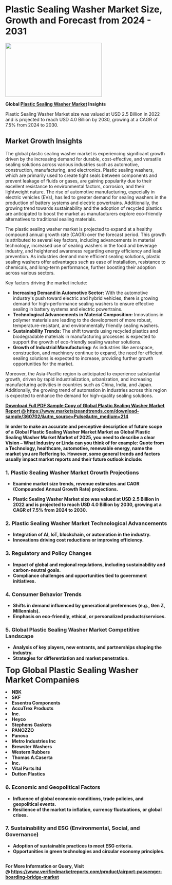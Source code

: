 <H1>Plastic Sealing Washer Market Size, Growth and Forecast from 2024 - 2031</H1><img class="aligncenter size-medium wp-image-584254" src="https://thirdeyenews.in/wp-content/uploads/2024/09/Global-Market-Research-300x168.jpeg" alt="" width="300" height="168" /><p><strong>Global&nbsp;<a href="https://www.marketsizeandtrends.com/download-sample/360702/&amp;utm_source=Pulse&amp;utm_medium=214">Plastic Sealing Washer Market</a> Insights</strong></p><p>Plastic Sealing Washer Market size was valued at USD 2.5 Billion in 2022 and is projected to reach USD 4.0 Billion by 2030, growing at a CAGR of 7.5% from 2024 to 2030.</p><p><h2>Market Growth Insights</h2> <p>The global plastic sealing washer market is experiencing significant growth driven by the increasing demand for durable, cost-effective, and versatile sealing solutions across various industries such as automotive, construction, manufacturing, and electronics. Plastic sealing washers, which are primarily used to create tight seals between components and prevent leakage of fluids or gases, are gaining popularity due to their excellent resistance to environmental factors, corrosion, and their lightweight nature. The rise of automotive manufacturing, especially in electric vehicles (EVs), has led to greater demand for sealing washers in the production of battery systems and electric powertrains. Additionally, the growing trend towards sustainability and the adoption of recycled plastics are anticipated to boost the market as manufacturers explore eco-friendly alternatives to traditional sealing materials.</p> <p><strong><a href="#"></a></strong></p> <p>The plastic sealing washer market is projected to expand at a healthy compound annual growth rate (CAGR) over the forecast period. This growth is attributed to several key factors, including advancements in material technology, increased use of sealing washers in the food and beverage industry, and heightened awareness regarding energy efficiency and leak prevention. As industries demand more efficient sealing solutions, plastic sealing washers offer advantages such as ease of installation, resistance to chemicals, and long-term performance, further boosting their adoption across various sectors.</p> <p>Key factors driving the market include:</p> <ul> <li><strong>Increasing Demand in Automotive Sector:</strong> With the automotive industry's push toward electric and hybrid vehicles, there is growing demand for high-performance sealing washers to ensure effective sealing in battery systems and electric powertrains.</li> <li><strong>Technological Advancements in Material Composition:</strong> Innovations in polymer materials are leading to the development of more robust, temperature-resistant, and environmentally friendly sealing washers.</li> <li><strong>Sustainability Trends:</strong> The shift towards using recycled plastics and biodegradable materials in manufacturing processes is expected to support the growth of eco-friendly sealing washer solutions.</li> <li><strong>Growth of Industrial Manufacturing:</strong> As industries like aerospace, construction, and machinery continue to expand, the need for efficient sealing solutions is expected to increase, providing further growth opportunities for the market.</li> </ul> <p>Moreover, the Asia-Pacific region is anticipated to experience substantial growth, driven by rapid industrialization, urbanization, and increasing manufacturing activities in countries such as China, India, and Japan. Additionally, the growing trend of automation in industries across this region is expected to enhance the demand for high-quality sealing solutions.</p> <p><strong><a href="#"></p><p><span class=""><strong>Download Full PDF Sample Copy of Global Plastic Sealing Washer Market Report</strong> @ <a href="https://www.marketsizeandtrends.com/download-sample/360702/&amp;utm_source=Pulse&amp;utm_medium=214" target="_blank">https://www.marketsizeandtrends.com/download-sample/360702/&amp;utm_source=Pulse&amp;utm_medium=214</a></span></p><p>In order to make an accurate and perceptive description of future scope of a Global&nbsp;Plastic Sealing Washer Market Market as Global&nbsp;Plastic Sealing Washer Market Market of 2025, you need to describe a clear Vision &ndash; What Industry or Linda can you think of for example: Quote from a Technology, healthcare, automotive, renewable energy, name the market you are Reffering to. However, some general trends and factors usually impact market reports and their future outlook include:</p><h3>1.&nbsp;<strong>Plastic Sealing Washer Market Growth Projections</strong></h3><ul><li>Examine market size trends, revenue estimates and CAGR (Compounded Annual Growth Rate) projections.</li><li><p>Plastic Sealing Washer Market size was valued at USD 2.5 Billion in 2022 and is projected to reach USD 4.0 Billion by 2030, growing at a CAGR of 7.5% from 2024 to 2030.</p></li></ul><h3>2.&nbsp;<strong>Plastic Sealing Washer Market Technological Advancements</strong></h3><ul><li>Integration of AI, IoT, blockchain, or automation in the industry.</li><li>Innovations driving cost reductions or improving efficiency.</li></ul><h3>3.&nbsp;<strong>Regulatory and Policy Changes</strong></h3><ul><li>Impact of global and regional regulations, including sustainability and carbon-neutral goals.</li><li>Compliance challenges and opportunities tied to government initiatives.</li></ul><h3>4.&nbsp;<strong>Consumer Behavior Trends</strong></h3><ul><li>Shifts in demand influenced by generational preferences (e.g., Gen Z, Millennials).</li><li>Emphasis on eco-friendly, ethical, or personalized products/services.</li></ul><h3>5.&nbsp;<strong>Global Plastic Sealing Washer Market Competitive Landscape</strong></h3><ul><li>Analysis of key players, new entrants, and partnerships shaping the industry.</li><li>Strategies for differentiation and market penetration.</li></ul><p data-pm-slice="1 1 []"><span style="color: inherit; font-family: inherit; font-size: 25px;">Top Global Plastic Sealing Washer Market Companies</span></p><div class="" data-test-id=""><p><li>NBK</li><li> SKF</li><li> Essentra Components</li><li> AccuTrex Products</li><li> Inc.</li><li> Heyco</li><li> Stephens Gaskets</li><li> PANOZZO</li><li> Panova</li><li> Metro Industries Inc</li><li> Brewster Washers</li><li> Western Rubbers</li><li> Thomas A.Caserta</li><li> Inc.</li><li> Vital Parts ltd</li><li> Dutton Plastics</li></p></div><h3>6.&nbsp;<strong>Economic and Geopolitical Factors</strong></h3><ul><li>Influence of global economic conditions, trade policies, and geopolitical events.</li><li>Resilience of the market to inflation, currency fluctuations, or global crises.</li></ul><h3>7.&nbsp;<strong>Sustainability and ESG (Environmental, Social, and Governance)</strong></h3><ul><li>Adoption of sustainable practices to meet ESG criteria.</li><li>Opportunities in green technologies and circular economy principles.</li></ul><h2><strong style="font-size: 14px;">For More Information or Query, Visit @&nbsp;</strong><a style="background-color: #ffffff; font-size: 14px;" href="https://www.marketsizeandtrends.com/report/plastic-sealing-washer-market/" target="_blank">https://www.verifiedmarketreports.com/product/airport-passenger-boarding-bridge-market</a></h2>
